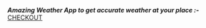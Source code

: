 ***Amazing Weather App to get accurate weather at your place :-*** [CHECKOUT](https://symphonious-klepon-8e66de.netlify.app/)
